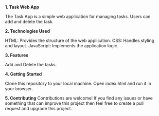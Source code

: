**1. Task Web App**

The Task App is a simple web application for managing tasks. Users can add and delete the task.

**2. Technologies Used**

HTML: Provides the structure of the web application.
CSS: Handles styling and layout.
JavaScript: Implements the application logic.

**3. Features**

Add and Delete the tasks.

**4. Getting Started**

Clone this repository to your local machine.
Open index.html and run it in your browser.

**5. Contributing**
Contributions are welcome! If you find any issues or have something that can improve this project then feel free to create a pull request and upgrade this project.
